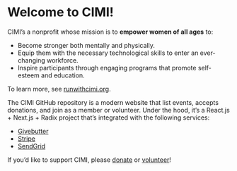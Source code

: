 # Welcome to CIMI!

CIMI’s a nonprofit whose mission is to **empower women of all ages** to:

- Become stronger both mentally and physically.
- Equip them with the necessary technological skills to enter an ever-changing workforce.
- Inspire participants through engaging programs that promote self-esteem and education.

To learn more, see [runwithcimi.org](https://runwithcimi.org).

The CIMI GitHub repository is a modern website that list events, accepts donations, and join as a member or volunteer. Under the hood, it’s a React.js + Next.js + Radix project that’s integrated with the following services:

- [Givebutter](https://givebutter.com)
- [Stripe](https://stripe.com)
- [SendGrid](https://sendgrid.com)

If you’d like to support CIMI, please [donate](https://runwithcimi.org/donate) or [volunteer](https://runwithcimi.org/join/volunteer)!
